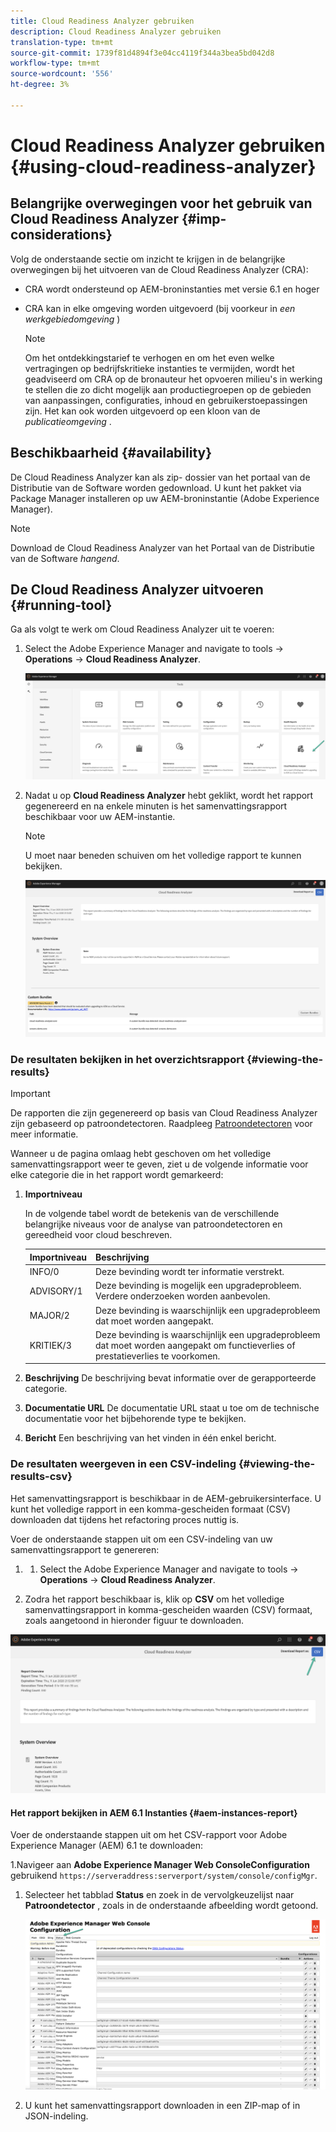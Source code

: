 ```yaml
---
title: Cloud Readiness Analyzer gebruiken
description: Cloud Readiness Analyzer gebruiken
translation-type: tm+mt
source-git-commit: 1739f81d4894f3e04cc4119f344a3bea5bd042d8
workflow-type: tm+mt
source-wordcount: '556'
ht-degree: 3%

---
```



# Cloud Readiness Analyzer gebruiken {#using-cloud-readiness-analyzer}

## Belangrijke overwegingen voor het gebruik van Cloud Readiness Analyzer {#imp-considerations}

Volg de onderstaande sectie om inzicht te krijgen in de belangrijke overwegingen bij het uitvoeren van de Cloud Readiness Analyzer (CRA):

* CRA wordt ondersteund op AEM-broninstanties met versie 6.1 en hoger
* CRA kan in elke omgeving worden uitgevoerd (bij voorkeur in *een werkgebiedomgeving* )

   >[!NOTE]
   >Om het ontdekkingstarief te verhogen en om het even welke vertragingen op bedrijfskritieke instanties te vermijden, wordt het geadviseerd om CRA op de bronauteur het opvoeren milieu&#39;s in werking te stellen die zo dicht mogelijk aan productiegroepen op de gebieden van aanpassingen, configuraties, inhoud en gebruikerstoepassingen zijn. Het kan ook worden uitgevoerd op een kloon van de *publicatieomgeving* .

## Beschikbaarheid {#availability}

De Cloud Readiness Analyzer kan als zip- dossier van het portaal van de Distributie van de Software worden gedownload. U kunt het pakket via Package Manager installeren op uw AEM-broninstantie (Adobe Experience Manager).

>[!NOTE]
>Download de Cloud Readiness Analyzer van het Portaal van de Distributie van de Software *hangend*.

## De Cloud Readiness Analyzer uitvoeren {#running-tool}

Ga als volgt te werk om Cloud Readiness Analyzer uit te voeren:

1. Select the Adobe Experience Manager and navigate to tools -> **Operations** -> **Cloud Readiness Analyzer**.

   ![afbeelding](/help/move-to-cloud-service/cloud-readiness-analyzer/assets/cra-1.png)

1. Nadat u op **Cloud Readiness Analyzer** hebt geklikt, wordt het rapport gegenereerd en na enkele minuten is het samenvattingsrapport beschikbaar voor uw AEM-instantie.

   >[!NOTE]
   >U moet naar beneden schuiven om het volledige rapport te kunnen bekijken.

   ![afbeelding](/help/move-to-cloud-service/cloud-readiness-analyzer/assets/cra-2.png)

### De resultaten bekijken in het overzichtsrapport {#viewing-the-results}

>[!IMPORTANT]
>De rapporten die zijn gegenereerd op basis van Cloud Readiness Analyzer zijn gebaseerd op patroondetectoren. Raadpleeg [Patroondetectoren](https://docs.adobe.com/content/help/en/experience-manager-65/deploying/upgrading/pattern-detector.html) voor meer informatie.

Wanneer u de pagina omlaag hebt geschoven om het volledige samenvattingsrapport weer te geven, ziet u de volgende informatie voor elke categorie die in het rapport wordt gemarkeerd:

1. **Importniveau**

   In de volgende tabel wordt de betekenis van de verschillende belangrijke niveaus voor de analyse van patroondetectoren en gereedheid voor cloud beschreven.

   | Importniveau | Beschrijving |
   |--- |--- |
   | INFO/0 | Deze bevinding wordt ter informatie verstrekt. |
   | ADVISORY/1 | Deze bevinding is mogelijk een upgradeprobleem. Verdere onderzoeken worden aanbevolen. |
   | MAJOR/2 | Deze bevinding is waarschijnlijk een upgradeprobleem dat moet worden aangepakt. |
   | KRITIEK/3 | Deze bevinding is waarschijnlijk een upgradeprobleem dat moet worden aangepakt om functieverlies of prestatieverlies te voorkomen. |

1. **Beschrijving** De beschrijving bevat informatie over de gerapporteerde categorie.

1. **Documentatie URL** De documentatie URL staat u toe om de technische documentatie voor het bijbehorende type te bekijken.

1. **Bericht** Een beschrijving van het vinden in één enkel bericht.

### De resultaten weergeven in een CSV-indeling {#viewing-the-results-csv}

Het samenvattingsrapport is beschikbaar in de AEM-gebruikersinterface. U kunt het volledige rapport in een komma-gescheiden formaat (CSV) downloaden dat tijdens het refactoring proces nuttig is.

Voer de onderstaande stappen uit om een CSV-indeling van uw samenvattingsrapport te genereren:

1. 
   1. Select the Adobe Experience Manager and navigate to tools -> **Operations** -> **Cloud Readiness Analyzer**.

1. Zodra het rapport beschikbaar is, klik op **CSV** om het volledige samenvattingsrapport in komma-gescheiden waarden (CSV) formaat, zoals aangetoond in hieronder figuur te downloaden.

![afbeelding](/help/move-to-cloud-service/cloud-readiness-analyzer/assets/cra-3.png)


#### Het rapport bekijken in AEM 6.1 Instanties {#aem-instances-report}

Voer de onderstaande stappen uit om het CSV-rapport voor Adobe Experience Manager (AEM) 6.1 te downloaden:

1.Navigeer aan **Adobe Experience Manager Web ConsoleConfiguration** gebruikend `https://serveraddress:serverport/system/console/configMgr`.

1. Selecteer het tabblad **Status** en zoek in de vervolgkeuzelijst naar **Patroondetector** , zoals in de onderstaande afbeelding wordt getoond.

   ![afbeelding](/help/move-to-cloud-service/cloud-readiness-analyzer/assets/cra-4.png)

1. U kunt het samenvattingsrapport downloaden in een ZIP-map of in JSON-indeling.


